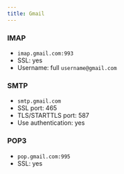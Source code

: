```yaml
---
title: Gmail
---
```


### IMAP

- `imap.gmail.com:993`
- SSL: yes
- Username: full `username@gmail.com`

### SMTP

- `smtp.gmail.com`
- SSL port: 465
- TLS/STARTTLS port: 587
- Use authentication: yes

### POP3

- `pop.gmail.com:995`
- SSL: yes
